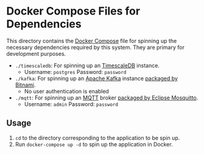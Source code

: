 # Docker Compose Files for Dependencies

This directory contains the [Docker Compose](https://docs.docker.com/compose/) file for spinning up the necessary
dependencies required by this system. They are primary for development purposes.

- `./timescaledb`: For spinning up an [TimescaleDB](https://www.timescale.com/) instance.
    - Username: `postgres` Password: `password`
- `./kafka`: For spinning up an [Apache Kafka](https://kafka.apache.org/)
  instance [packaged by Bitnami](https://github.com/bitnami/containers/tree/main/bitnami/kafka).
    - No user authentication is enabled
- `./mqtt`: For spinning up an [MQTT](https://mqtt.org/)
  broker [packaged by Eclipse Mosquitto](https://hub.docker.com/_/eclipse-mosquitto/).
    - Username: `admin` Password: `password`

## Usage

1. `cd` to the directory corresponding to the application to be spin up.
2. Run `docker-compose up -d` to spin up the application in Docker.